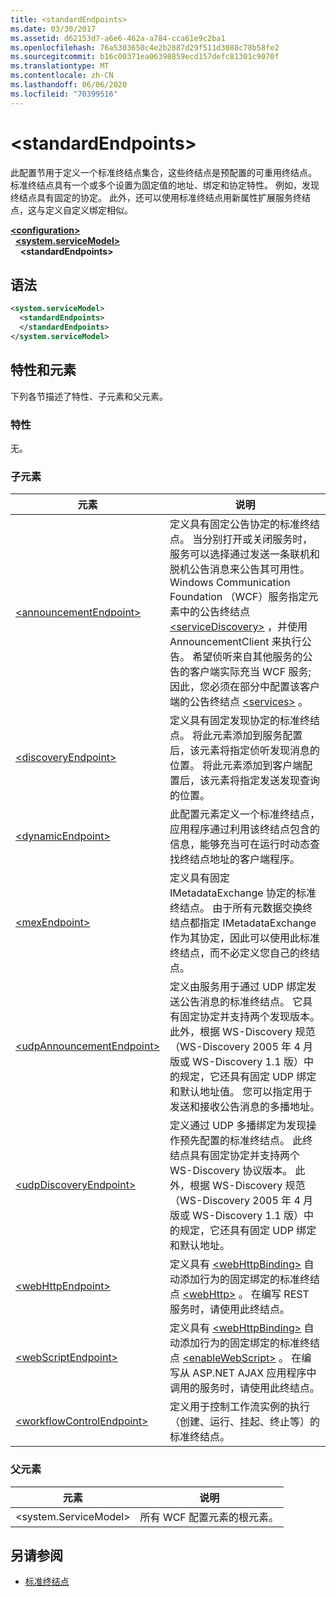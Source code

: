 ```yaml
---
title: <standardEndpoints>
ms.date: 03/30/2017
ms.assetid: d62153d7-a6e6-462a-a784-cca61e9c2ba1
ms.openlocfilehash: 76a5303650c4e2b2887d29f511d3088c78b58fe2
ms.sourcegitcommit: b16c00371ea06398859ecd157defc81301c9070f
ms.translationtype: MT
ms.contentlocale: zh-CN
ms.lasthandoff: 06/06/2020
ms.locfileid: "70399516"
---
```

# \<standardEndpoints>
此配置节用于定义一个标准终结点集合，这些终结点是预配置的可重用终结点。 标准终结点具有一个或多个设置为固定值的地址、绑定和协定特性。 例如，发现终结点具有固定的协定。 此外，还可以使用标准终结点用新属性扩展服务终结点，这与定义自定义绑定相似。  
  
[**\<configuration>**](../configuration-element.md)\
&nbsp;&nbsp;[**\<system.serviceModel>**](system-servicemodel.md)\
&nbsp;&nbsp;&nbsp;&nbsp;**\<standardEndpoints>**  
  
## <a name="syntax"></a>语法  
  
```xml  
<system.serviceModel>
  <standardEndpoints>
  </standardEndpoints>
</system.serviceModel>
```  
  
## <a name="attributes-and-elements"></a>特性和元素  
 下列各节描述了特性、子元素和父元素。  
  
### <a name="attributes"></a>特性  
 无。  
  
### <a name="child-elements"></a>子元素  
  
|元素|说明|  
|-------------|-----------------|  
|[\<announcementEndpoint>](announcementendpoint.md)|定义具有固定公告协定的标准终结点。 当分别打开或关闭服务时，服务可以选择通过发送一条联机和脱机公告消息来公告其可用性。 Windows Communication Foundation （WCF）服务指定元素中的公告终结点 [\<serviceDiscovery>](servicediscovery.md) ，并使用 AnnouncementClient 来执行公告。 希望侦听来自其他服务的公告的客户端实际充当 WCF 服务;因此，您必须在部分中配置该客户端的公告终结点 [\<services>](services.md) 。|  
|[\<discoveryEndpoint>](discoveryendpoint.md)|定义具有固定发现协定的标准终结点。 将此元素添加到服务配置后，该元素将指定侦听发现消息的位置。 将此元素添加到客户端配置后，该元素将指定发送发现查询的位置。|  
|[\<dynamicEndpoint>](dynamicendpoint.md)|此配置元素定义一个标准终结点，应用程序通过利用该终结点包含的信息，能够充当可在运行时动态查找终结点地址的客户端程序。|  
|[\<mexEndpoint>](mexendpoint.md)|定义具有固定 IMetadataExchange 协定的标准终结点。 由于所有元数据交换终结点都指定 IMetadataExchange 作为其协定，因此可以使用此标准终结点，而不必定义您自己的终结点。|  
|[\<udpAnnouncementEndpoint>](udpannouncementendpoint.md)|定义由服务用于通过 UDP 绑定发送公告消息的标准终结点。 它具有固定协定并支持两个发现版本。 此外，根据 WS-Discovery 规范（WS-Discovery 2005 年 4 月版或 WS-Discovery 1.1 版）中的规定，它还具有固定 UDP 绑定和默认地址值。 您可以指定用于发送和接收公告消息的多播地址。|  
|[\<udpDiscoveryEndpoint>](udpdiscoveryendpoint.md)|定义通过 UDP 多播绑定为发现操作预先配置的标准终结点。 此终结点具有固定协定并支持两个 WS-Discovery 协议版本。 此外，根据 WS-Discovery 规范（WS-Discovery 2005 年 4 月版或 WS-Discovery 1.1 版）中的规定，它还具有固定 UDP 绑定和默认地址。|  
|[\<webHttpEndpoint>](webhttpendpoint.md)|定义具有 [\<webHttpBinding>](webhttpbinding.md) 自动添加行为的固定绑定的标准终结点 [\<webHttp>](webhttp.md) 。 在编写 REST 服务时，请使用此终结点。|  
|[\<webScriptEndpoint>](webscriptendpoint.md)|定义具有 [\<webHttpBinding>](webhttpbinding.md) 自动添加行为的固定绑定的标准终结点 [\<enableWebScript>](enablewebscript.md) 。 在编写从 ASP.NET AJAX 应用程序中调用的服务时，请使用此终结点。|  
|[\<workflowControlEndpoint>](workflowcontrolendpoint.md)|定义用于控制工作流实例的执行（创建、运行、挂起、终止等）的标准终结点。|  
  
### <a name="parent-elements"></a>父元素  
  
|元素|说明|  
|-------------|-----------------|  
|\<system.ServiceModel>|所有 WCF 配置元素的根元素。|  
  
## <a name="see-also"></a>另请参阅

- [标准终结点](../../../wcf/feature-details/standard-endpoints.md)
